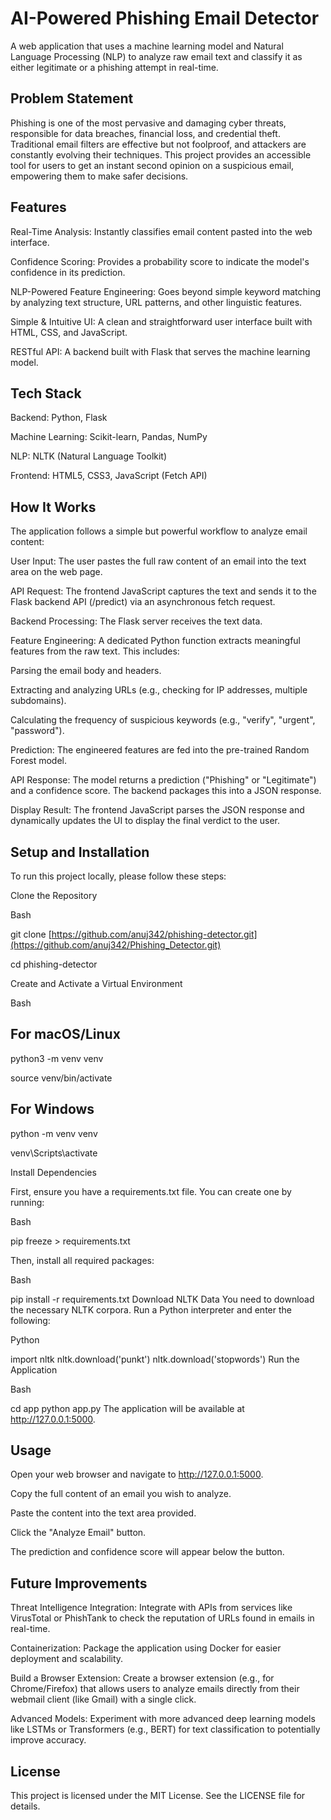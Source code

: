 # AI-Powered Phishing Email Detector
A web application that uses a machine learning model and Natural Language Processing (NLP) to analyze raw email text and classify it as either legitimate or a phishing attempt in real-time.

## Problem Statement
Phishing is one of the most pervasive and damaging cyber threats, responsible for data breaches, financial loss, and credential theft. Traditional email filters are effective but not foolproof, and attackers are constantly evolving their techniques. This project provides an accessible tool for users to get an instant second opinion on a suspicious email, empowering them to make safer decisions.

## Features
Real-Time Analysis: Instantly classifies email content pasted into the web interface.

Confidence Scoring: Provides a probability score to indicate the model's confidence in its prediction.

NLP-Powered Feature Engineering: Goes beyond simple keyword matching by analyzing text structure, URL patterns, and other linguistic features.

Simple & Intuitive UI: A clean and straightforward user interface built with HTML, CSS, and JavaScript.

RESTful API: A backend built with Flask that serves the machine learning model.

## Tech Stack
Backend: Python, Flask

Machine Learning: Scikit-learn, Pandas, NumPy

NLP: NLTK (Natural Language Toolkit)

Frontend: HTML5, CSS3, JavaScript (Fetch API)

## How It Works
The application follows a simple but powerful workflow to analyze email content:

User Input: The user pastes the full raw content of an email into the text area on the web page.

API Request: The frontend JavaScript captures the text and sends it to the Flask backend API (/predict) via an asynchronous fetch request.

Backend Processing: The Flask server receives the text data.

Feature Engineering: A dedicated Python function extracts meaningful features from the raw text. This includes:

Parsing the email body and headers.

Extracting and analyzing URLs (e.g., checking for IP addresses, multiple subdomains).

Calculating the frequency of suspicious keywords (e.g., "verify", "urgent", "password").

Prediction: The engineered features are fed into the pre-trained Random Forest model.

API Response: The model returns a prediction ("Phishing" or "Legitimate") and a confidence score. The backend packages this into a JSON response.

Display Result: The frontend JavaScript parses the JSON response and dynamically updates the UI to display the final verdict to the user.

## Setup and Installation
To run this project locally, please follow these steps:

Clone the Repository

Bash

git clone [https://github.com/anuj342/phishing-detector.git](https://github.com/anuj342/Phishing_Detector.git)

cd phishing-detector

Create and Activate a Virtual Environment

Bash

## For macOS/Linux

python3 -m venv venv

source venv/bin/activate

## For Windows

python -m venv venv

venv\Scripts\activate

Install Dependencies

First, ensure you have a requirements.txt file. You can create one by running:

Bash

pip freeze > requirements.txt

Then, install all required packages:

Bash

pip install -r requirements.txt
Download NLTK Data
You need to download the necessary NLTK corpora. Run a Python interpreter and enter the following:

Python

import nltk
nltk.download('punkt')
nltk.download('stopwords')
Run the Application

Bash

cd app
python app.py
The application will be available at http://127.0.0.1:5000.

## Usage
Open your web browser and navigate to http://127.0.0.1:5000.

Copy the full content of an email you wish to analyze.

Paste the content into the text area provided.

Click the "Analyze Email" button.

The prediction and confidence score will appear below the button.

## Future Improvements
Threat Intelligence Integration: Integrate with APIs from services like VirusTotal or PhishTank to check the reputation of URLs found in emails in real-time.

Containerization: Package the application using Docker for easier deployment and scalability.

Build a Browser Extension: Create a browser extension (e.g., for Chrome/Firefox) that allows users to analyze emails directly from their webmail client (like Gmail) with a single click.

Advanced Models: Experiment with more advanced deep learning models like LSTMs or Transformers (e.g., BERT) for text classification to potentially improve accuracy.

## License

This project is licensed under the MIT License. See the LICENSE file for details.





